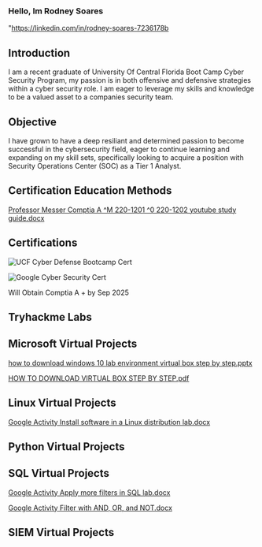 ### Hello, Im Rodney Soares

"https://linkedin.com/in/rodney-soares-7236178b

## Introduction

I am a recent graduate of University Of Central Florida Boot Camp Cyber Security Program, my passion is in both offensive and defensive strategies within a cyber security role. I am eager to leverage my skills and knowledge to be a valued asset to a companies security team.

## Objective
I have grown to have a deep resiliant and determined passion to become successful in the cybersecurity field, eager to continue learning and expanding on my skill sets, specifically looking to acquire a position with Security Operations Center (SOC) as a Tier 1 Analyst.

## Certification Education Methods

[Professor Messer Comptia A ^M 220-1201 ^0 220-1202 youtube study guide.docx](https://github.com/user-attachments/files/21192855/Professor.Messer.Comptia.A.M.220-1201.0.220-1202.youtube.study.guide.docx)






## Certifications

![UCF Cyber Defense Bootcamp Cert](https://github.com/user-attachments/assets/352bd6da-208a-46cf-b881-ce89f0d96ab1)


![Google Cyber Security Cert](https://github.com/user-attachments/assets/608b5ea2-081a-4d5e-9ab3-34f5092a8f9c)

Will Obtain Comptia A + by Sep 2025

## Tryhackme Labs


## Microsoft Virtual Projects
[how to download windows 10 lab environment virtual box step by step.pptx](https://github.com/Ethicalfury/Ethicalfury/files/14974173/how.to.download.windows.10.lab.environment.virtual.box.step.by.step.pptx)

[HOW TO DOWNLOAD VIRTUAL BOX STEP BY STEP.pdf](https://github.com/Ethicalfury/Ethicalfury/files/14981668/HOW.TO.DOWNLOAD.VIRTUAL.BOX.STEP.BY.STEP.pdf)


## Linux Virtual Projects
[Google Activity Install software in a Linux distribution lab.docx](https://github.com/Ethicalfury/Ethicalfury/files/14974162/Google.Activity.Install.software.in.a.Linux.distribution.lab.docx)


## Python Virtual Projects


## SQL Virtual Projects

[Google Activity Apply more filters in SQL lab.docx](https://github.com/Ethicalfury/Ethicalfury/files/14982975/Google.Activity.Apply.more.filters.in.SQL.lab.docx)

[Google Activity Filter with AND, OR, and NOT.docx](https://github.com/Ethicalfury/Ethicalfury/files/14987170/Google.Activity.Filter.with.AND.OR.and.NOT.docx)




## SIEM Virtual Projects















